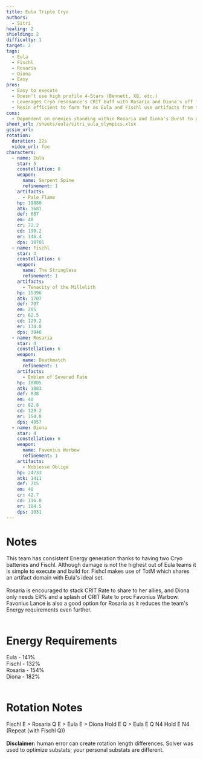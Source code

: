 ```yaml
---
title: Eula Triple Cryo
authors:
  - Sitri
healing: 2
shielding: 2
difficulty: 1
target: 2
tags:
  - Eula
  - Fischl
  - Rosaria
  - Diona
  - Easy
pros:
  - Easy to execute
  - Doesn't use high profile 4-Stars (Bennett, XQ, etc.)
  - Leverages Cryo resonance's CRIT buff with Rosaria and Diona's off field application
  - Resin efficient to farm for as Eula and Fischl use artifacts from the same domain
cons:
  - Dependent on enemies standing within Rosaria and Diona's Burst to gain 15% CRIT
sheet_url: /sheets/eula/sitri_eula_olympics.xlsx
gcsim_url: 
rotation:
  duration: 22s
  video_url: foo
characters:
  - name: Eula
    star: 5
    constellation: 0
    weapon:
      name: Serpent Spine
      refinement: 1
    artifacts:
      - Pale Flame
    hp: 19880
    atk: 1681
    def: 887
    em: 40
    cr: 72.2
    cd: 190.2
    er: 146.4
    dps: 18701
  - name: Fischl
    star: 4
    constellation: 6
    weapon:
      name: The Stringless
      refinement: 1
    artifacts:
      - Tenacity of the Millelith
    hp: 15396
    atk: 1707
    def: 707
    em: 205
    cr: 62.5
    cd: 129.2
    er: 134.8
    dps: 3046
  - name: Rosaria
    star: 4
    constellation: 6
    weapon:
      name: Deathmatch
      refinement: 1
    artifacts:
      - Emblem of Severed Fate
    hp: 18805
    atk: 1883
    def: 838
    em: 40
    cr: 82.8
    cd: 129.2
    er: 154.8
    dps: 4057
  - name: Diona
    star: 4
    constellation: 6
    weapon:
      name: Favonius Warbow
      refinement: 1
    artifacts:
      - Noblesse Oblige
    hp: 24733
    atk: 1411
    def: 715
    em: 40
    cr: 42.7
    cd: 116.0
    er: 184.5
    dps: 1031
---
```


# **Notes**
This team has consistent Energy generation thanks to having two Cryo batteries and Fischl. Although damage is not the highest out of Eula teams it is simple to execute and build for. Fishcl makes use of TotM which shares an artifact domain with Eula's ideal set. 
<br></br>
Rosaria is encouraged to stack CRIT Rate to share to her allies, and Diona only needs ER% and a splash of CRIT Rate to proc Favonius Warbow. Favonius Lance is also a good option for Rosaria as it reduces the team's Energy requirements even further.
<br></br>
# **Energy Requirements**
Eula - 141%  
Fischl - 132%  
Rosaria - 154%  
Diona - 182%
<br></br>
# **Rotation Notes**
Fischl E > Rosaria Q E > Eula E > Diona Hold E Q > Eula E Q N4 Hold E N4 (Repeat (with Fischl Q))
<br></br>
**Disclaimer:** human error can create rotation length differences. Solver was used to optimize substats; your personal substats are different.
